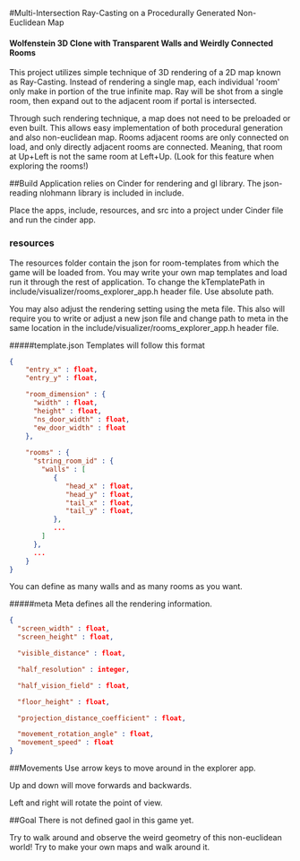 #Multi-Intersection Ray-Casting on a Procedurally Generated Non-Euclidean Map
#### Wolfenstein 3D Clone with Transparent Walls and Weirdly Connected Rooms

This project utilizes simple technique of 3D rendering of a 2D map known as Ray-Casting.
 Instead of rendering a single map, each individual 'room' only make in portion of the true infinite map.
 Ray will be shot from a single room, then expand out to the adjacent room if portal is intersected. 
 
Through such rendering technique, a map does not need to be preloaded or even built.
 This allows easy implementation of both procedural generation and also non-euclidean map. 
 Rooms adjacent rooms are only connected on load, and only directly adjacent rooms are connected.
 Meaning, that room at Up+Left is not the same room at Left+Up. (Look for this feature when exploring the rooms!)
 
##Build
Application relies on Cinder for rendering and gl library. The json-reading nlohmann library is included in include.

Place the apps, include, resources, and src into a project under Cinder file and run the cinder app.

### resources
The resources folder contain the json for room-templates from which the game will be loaded from.
You may write your own map templates and load run it through the rest of application. 
To change the kTemplatePath in include/visualizer/rooms_explorer_app.h header file.
Use absolute path.

You may also adjust the rendering setting using the meta file. 
This also will require you to write or adjust a new json file and change path to meta in the same
location in the include/visualizer/rooms_explorer_app.h header file.

#####template.json
Templates will follow this format
~~~json
{
    "entry_x" : float,
    "entry_y" : float,

    "room_dimension" : {
      "width" : float,
      "height" : float,
      "ns_door_width" : float,
      "ew_door_width" : float    
    },
    
    "rooms" : {
      "string_room_id" : {
        "walls" : [
           {
              "head_x" : float,
              "head_y" : float,
              "tail_x" : float,
              "tail_y" : float,
           },
           ...
        ]      
      },
      ...
    }
} 
~~~ 
You can define as many walls and as many rooms as you want.

#####meta
Meta defines all the rendering information.
~~~json
{
  "screen_width" : float,
  "screen_height" : float,

  "visible_distance" : float,

  "half_resolution" : integer,

  "half_vision_field" : float,

  "floor_height" : float,

  "projection_distance_coefficient" : float,

  "movement_rotation_angle" : float,
  "movement_speed" : float
}
~~~

##Movements
Use arrow keys to move around in the explorer app.
 
Up and down will move forwards and backwards.

Left and right will rotate the point of view. 

##Goal
There is not defined gaol in this game yet.

Try to walk around and observe the weird geometry of this non-euclidean world!
Try to make your own maps and walk around it. 


    